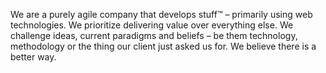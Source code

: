 We are a purely agile company that develops stuff™ – primarily using web technologies. We prioritize delivering value over everything else. We challenge ideas, current paradigms and beliefs – be them technology, methodology or the thing our client just asked us for. We believe there is a better way.
